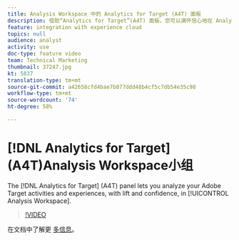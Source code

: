 ```yaml
---
title: Analysis Workspace 中的 Analytics for Target (A4T) 面板
description: 借助“Analytics for Target”(A4T) 面板，您可以满怀信心地在 Analysis Workspace 中分析 Adobe Target 活动和体验。
feature: integration with experience cloud
topics: null
audience: analyst
activity: use
doc-type: feature video
team: Technical Marketing
thumbnail: 37247.jpg
kt: 5837
translation-type: tm+mt
source-git-commit: a42658cfd4bae7b077ddd48b4cf5c7db54e35c98
workflow-type: tm+mt
source-wordcount: '74'
ht-degree: 58%

---
```



# [!DNL Analytics for Target] (A4T)Analysis Workspace小组

The [!DNL Analytics for Target] (A4T) panel lets you analyze your Adobe Target activities and experiences, with lift and confidence, in [!UICONTROL Analysis Workspace].

>[!VIDEO](https://video.tv.adobe.com/v/37247/?quality=12&learn=on)

在文档中了解更 [多信息](https://docs.adobe.com/content/help/zh-Hans/analytics/analyze/analysis-workspace/panels/a4t-panel.html)。
